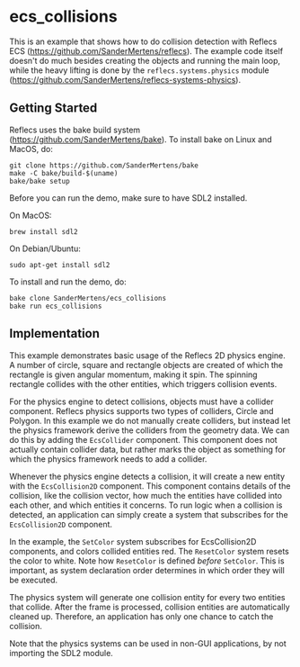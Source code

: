 # ecs_collisions
This is an example that shows how to do collision detection with Reflecs ECS (https://github.com/SanderMertens/reflecs). The example code itself doesn't do much besides creating the objects and running the main loop, while the heavy lifting is done by the `reflecs.systems.physics` module (https://github.com/SanderMertens/reflecs-systems-physics).

## Getting Started
Reflecs uses the bake build system (https://github.com/SanderMertens/bake). To install bake on Linux and MacOS, do:

```
git clone https://github.com/SanderMertens/bake
make -C bake/build-$(uname)
bake/bake setup
```

Before you can run the demo, make sure to have SDL2 installed.

On MacOS:

```
brew install sdl2
```

On Debian/Ubuntu:

```
sudo apt-get install sdl2
```

To install and run the demo, do:

```
bake clone SanderMertens/ecs_collisions
bake run ecs_collisions
```

## Implementation
This example demonstrates basic usage of the Reflecs 2D physics engine. A number of circle, square and rectangle objects are created of which the rectangle is given angular momentum, making it spin. The spinning rectangle collides with the other entities, which triggers collision events.

For the physics engine to detect collisions, objects must have a collider component. Reflecs physics supports two types of colliders, Circle and Polygon. In this example we do not manually create colliders, but instead let the physics framework derive the colliders from the geometry data. We can do this by adding the `EcsCollider` component. This component does not actually contain collider data, but rather marks the object as something for which the physics framework needs to add a collider.

Whenever the physics engine detects a collision, it will create a new entity with the `EcsCollision2D` component. This component contains details of the collision, like the collision vector, how much the entities have collided into each other, and which entities it concerns. To run logic when a collision is detected, an application can simply create a system that subscribes for the `EcsCollision2D` component.

In the example, the `SetColor` system subscribes for EcsCollision2D components, and colors collided entities red. The `ResetColor` system resets the color to white. Note how `ResetColor` is defined _before_ `SetColor`. This is important, as system declaration order determines in which order they will be executed.

The physics system will generate one collision entity for every two entities that collide. After the frame is processed, collision entities are automatically cleaned up. Therefore, an application has only one chance to catch the collision.

Note that the physics systems can be used in non-GUI applications, by not importing the SDL2 module.
